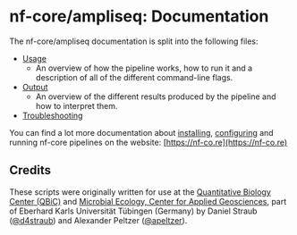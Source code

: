# nf-core/ampliseq: Documentation

The nf-core/ampliseq documentation is split into the following files:

* [Usage](usage.md)
  * An overview of how the pipeline works, how to run it and a description of all of the different command-line flags.
* [Output](output.md)
  * An overview of the different results produced by the pipeline and how to interpret them.
* [Troubleshooting](https://nf-co.re/usage/troubleshooting)

You can find a lot more documentation about [installing](https://nf-co.re/usage/installation), [configuring](https://nf-co.re/usage/adding_own_config) and running nf-core pipelines on the website: [https://nf-co.re](https://nf-co.re)

## Credits

These scripts were originally written for use at the [Quantitative Biology Center (QBiC)](http://www.qbic.life) and [Microbial Ecology, Center for Applied Geosciences](http://www.uni-tuebingen.de/de/104325), part of Eberhard Karls Universität Tübingen (Germany) by Daniel Straub ([@d4straub](https://github.com/d4straub)) and Alexander Peltzer ([@apeltzer](https://github.com/apeltzer)).
